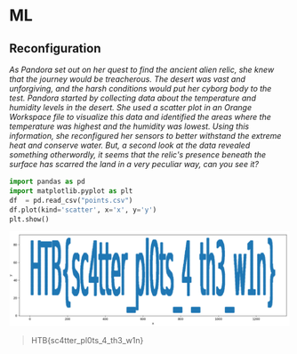 # ML

## Reconfiguration
*As Pandora set out on her quest to find the ancient alien relic, she knew that the journey would be treacherous. 
The desert was vast and unforgiving, and the harsh conditions would put her cyborg body to the test. 
Pandora started by collecting data about the temperature and humidity levels in the desert. 
She used a scatter plot in an Orange Workspace file to visualize this data and identified the areas where the 
temperature was highest and the humidity was lowest. Using this information, she reconfigured her sensors to 
better withstand the extreme heat and conserve water. But, a second look at the data revealed something otherwordly, 
it seems that the relic's presence beneath the surface has scarred the land in a very peculiar way, can you see it?*

```python
import pandas as pd
import matplotlib.pyplot as plt
df  = pd.read_csv("points.csv")
df.plot(kind='scatter', x='x', y='y')
plt.show()
```
![ML flag](ml1.png)

> HTB{sc4tter_pl0ts_4_th3_w1n}

